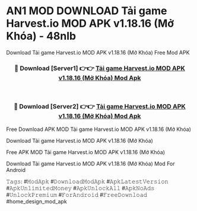 # AN1 MOD DOWNLOAD Tải game Harvest.io MOD APK v1.18.16 (Mở Khóa) - 48nlb
Download Tải game Harvest.io MOD APK v1.18.16 (Mở Khóa) Free Mod APK

<div align="center">
<h3>🔴 Download [Server1] 👉👉 <a href="https://apk-comot.site?title=Tải_game_Harvest.io_MOD_APK_v1.18.16_(Mở_Khóa)">Tải game Harvest.io MOD APK v1.18.16 (Mở Khóa) Mod Apk</a></h3><br>

<h3>🔴 Download [Server2] 👉👉 <a href="https://apk-comot.site?title=Tải_game_Harvest.io_MOD_APK_v1.18.16_(Mở_Khóa)">Tải game Harvest.io MOD APK v1.18.16 (Mở Khóa) Mod Apk</a></h3>
</div>


Free Download APK MOD Tải game Harvest.io MOD APK v1.18.16 (Mở Khóa)

Download Tải game Harvest.io MOD APK v1.18.16 (Mở Khóa) 

Free APK MOD Tải game Harvest.io MOD APK v1.18.16 (Mở Khóa) 

Download Tải game Harvest.io MOD APK v1.18.16 (Mở Khóa) Mod For Android

𝚃𝚊𝚐𝚜: #𝙼𝚘𝚍𝙰𝚙𝚔 #𝙳𝚘𝚠𝚗𝚕𝚘𝚊𝚍𝙼𝚘𝚍𝙰𝚙𝚔 #𝙰𝚙𝚔𝙻𝚊𝚝𝚎𝚜𝚝𝚅𝚎𝚛𝚜𝚒𝚘𝚗 #𝙰𝚙𝚔𝚄𝚗𝚕𝚒𝚖𝚒𝚝𝚎𝚍𝙼𝚘𝚗𝚎𝚢 #𝙰𝚙𝚔𝚄𝚗𝚕𝚘𝚌𝚔𝙰𝚕𝚕 #𝙰𝚙𝚔𝙽𝚘𝙰𝚍𝚜 #𝚄𝚗𝚕𝚘𝚌𝚔𝙿𝚛𝚎𝚖𝚒𝚞𝚖 #𝙵𝚘𝚛𝙰𝚗𝚍𝚛𝚘𝚒𝚍 #𝙵𝚛𝚎𝚎𝙳𝚘𝚠𝚗𝚕𝚘𝚊𝚍 #home_design_mod_apk